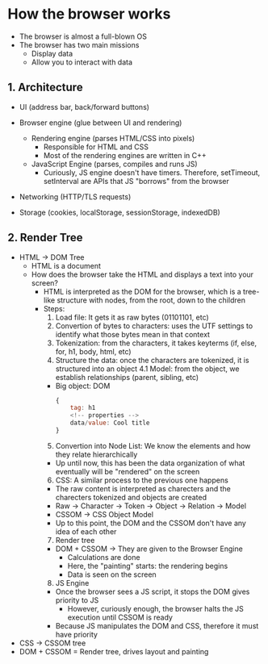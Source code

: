 # How the browser works

- The browser is almost a full-blown OS
- The browser has two main missions
  - Display data
  - Allow you to interact with data

## 1. Architecture

- UI (address bar, back/forward buttons)
- Browser engine (glue between UI and rendering)

  - Rendering engine (parses HTML/CSS into pixels)
    - Responsible for HTML and CSS
    - Most of the rendering engines are written in C++
  - JavaScript Engine (parses, compiles and runs JS)
    - Curiously, JS engine doesn't have timers. Therefore, setTimeout, setInterval are APIs that JS "borrows" from the browser

- Networking (HTTP/TLS requests)
- Storage (cookies, localStorage, sessionStorage, indexedDB)

## 2. Render Tree

- HTML -> DOM Tree
  - HTML is a document
  - How does the browser take the HTML and displays a text into your screen?
    - HTML is interpreted as the DOM for the browser, which is a tree-like structure with nodes, from the root, down to the children
    - Steps:
      1. Load file: It gets it as raw bytes (01101101, etc)
      2. Convertion of bytes to characters: uses the UTF settings to identify what those bytes mean in that context
      3. Tokenization: from the characters, it takes keyterms (if, else, for, h1, body, html, etc)
      4. Structure the data: once the characters are tokenized, it is structured into an object
         4.1 Model: from the object, we establish relationships (parent, sibling, etc)
      - Big object: DOM
        ```js
        {
            tag: h1
            <!-- properties -->
            data/value: Cool title
        }
        ```
      5. Convertion into Node List: We know the elements and how they relate hierarchically
      - Up until now, this has been the data organization of what eventually will be "rendered" on the screen
      6. CSS: A similar process to the previous one happens
      - The raw content is interpreted as charecters and the charecters tokenized and objects are created
      - Raw -> Character -> Token -> Object -> Relation -> Model
      - CSSOM -> CSS Object Model
      - Up to this point, the DOM and the CSSOM don't have any idea of each other
      7. Render tree
      - DOM + CSSOM -> They are given to the Browser Engine
        - Calculations are done
        - Here, the "painting" starts: the rendering begins
        - Data is seen on the screen
      8. JS Engine
      - Once the browser sees a JS script, it stops the DOM gives priority to JS
        - However, curiously enough, the browser halts the JS execution until CSSOM is ready
      - Because JS manipulates the DOM and CSS, therefore it must have priority
- CSS -> CSSOM tree
- DOM + CSSOM = Render tree, drives layout and painting
